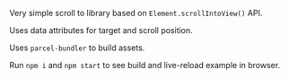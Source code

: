 Very simple scroll to library based on `Element.scrollIntoView()` API.

Uses data attributes for target and scroll position.

Uses `parcel-bundler` to build assets.

Run `npm i` and `npm start` to see build and live-reload example in browser.

